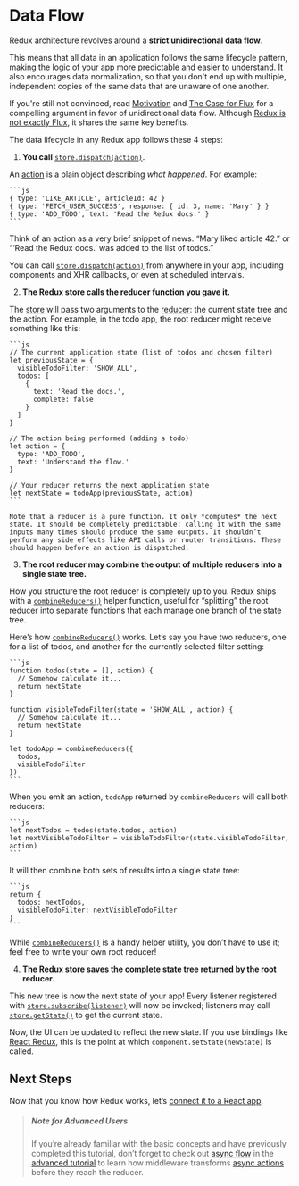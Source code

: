 # Data Flow

Redux architecture revolves around a **strict unidirectional data flow**.

This means that all data in an application follows the same lifecycle pattern, making the logic of your app more predictable and easier to understand. It also encourages data normalization, so that you don't end up with multiple, independent copies of the same data that are unaware of one another.

If you're still not convinced, read [Motivation](../introduction/Motivation.md) and [The Case for Flux](https://medium.com/@dan_abramov/the-case-for-flux-379b7d1982c6) for a compelling argument in favor of unidirectional data flow. Although [Redux is not exactly Flux](../introduction/PriorArt.md), it shares the same key benefits.

The data lifecycle in any Redux app follows these 4 steps:

1. **You call** [`store.dispatch(action)`](../api/Store.md#dispatch).

  An [action](Actions.md) is a plain object describing *what happened*. For example:

    ```js
    { type: 'LIKE_ARTICLE', articleId: 42 }
    { type: 'FETCH_USER_SUCCESS', response: { id: 3, name: 'Mary' } }
    { type: 'ADD_TODO', text: 'Read the Redux docs.' }
    ```

  Think of an action as a very brief snippet of news. “Mary liked article 42.” or “‘Read the Redux docs.’ was added to the list of todos.”

  You can call [`store.dispatch(action)`](../api/Store.md#dispatch) from anywhere in your app, including components and XHR callbacks, or even at scheduled intervals.

2. **The Redux store calls the reducer function you gave it.**

  The [store](Store.md) will pass two arguments to the [reducer](Reducers.md): the current state tree and the action. For example, in the todo app, the root reducer might receive something like this:

    ```js
    // The current application state (list of todos and chosen filter)
    let previousState = {
      visibleTodoFilter: 'SHOW_ALL',
      todos: [ 
        {
          text: 'Read the docs.',
          complete: false
        }
      ]
    }

    // The action being performed (adding a todo)
    let action = {
      type: 'ADD_TODO',
      text: 'Understand the flow.'
    }

    // Your reducer returns the next application state
    let nextState = todoApp(previousState, action)
    ```

    Note that a reducer is a pure function. It only *computes* the next state. It should be completely predictable: calling it with the same inputs many times should produce the same outputs. It shouldn’t perform any side effects like API calls or router transitions. These should happen before an action is dispatched.

3. **The root reducer may combine the output of multiple reducers into a single state tree.**

  How you structure the root reducer is completely up to you. Redux ships with a [`combineReducers()`](../api/combineReducers.md) helper function, useful for “splitting” the root reducer into separate functions that each manage one branch of the state tree.

  Here’s how [`combineReducers()`](../api/combineReducers.md) works. Let’s say you have two reducers, one for a list of todos, and another for the currently selected filter setting:

    ```js
    function todos(state = [], action) {
      // Somehow calculate it...
      return nextState
    }

    function visibleTodoFilter(state = 'SHOW_ALL', action) {
      // Somehow calculate it...
      return nextState
    }

    let todoApp = combineReducers({
      todos,
      visibleTodoFilter
    })
    ```

  When you emit an action, `todoApp` returned by `combineReducers` will call both reducers:

    ```js
    let nextTodos = todos(state.todos, action)
    let nextVisibleTodoFilter = visibleTodoFilter(state.visibleTodoFilter, action)
    ```

  It will then combine both sets of results into a single state tree:

    ```js
    return {
      todos: nextTodos,
      visibleTodoFilter: nextVisibleTodoFilter
    }
    ```

  While [`combineReducers()`](../api/combineReducers.md) is a handy helper utility, you don’t have to use it; feel free to write your own root reducer!

4. **The Redux store saves the complete state tree returned by the root reducer.**

  This new tree is now the next state of your app! Every listener registered with [`store.subscribe(listener)`](../api/Store.md#subscribe) will now be invoked; listeners may call [`store.getState()`](../api/Store.md#getState) to get the current state.

  Now, the UI can be updated to reflect the new state. If you use bindings like [React Redux](https://github.com/gaearon/react-redux), this is the point at which `component.setState(newState)` is called.

## Next Steps

Now that you know how Redux works, let’s [connect it to a React app](UsageWithReact.md).

>##### Note for Advanced Users
>If you’re already familiar with the basic concepts and have previously completed this tutorial, don’t forget to check out [async flow](../advanced/AsyncFlow.md) in the [advanced tutorial](../advanced/README.md) to learn how middleware transforms [async actions](../advanced/AsyncActions.md) before they reach the reducer.
